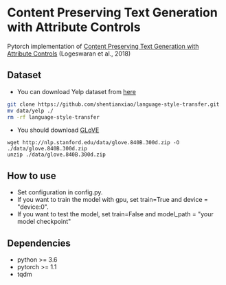 # Content Preserving Text Generation with Attribute Controls
Pytorch implementation of [Content Preserving Text Generation with Attribute Controls](https://arxiv.org/abs/1811.01135) (Logeswaran et al., 2018) 

## Dataset
* You can download Yelp dataset from [here](https://github.com/shentianxiao/language-style-transfer) 
```bash
git clone https://github.com/shentianxiao/language-style-transfer.git
mv data/yelp ./
rm -rf language-style-transfer
```
* You should download [GLoVE](https://nlp.stanford.edu/pubs/glove.pdf)
```
wget http://nlp.stanford.edu/data/glove.840B.300d.zip -O ./data/glove.840B.300d.zip 
unzip ./data/glove.840B.300d.zip
```

## How to use
* Set configuration in config.py. 
* If you want to train the model with gpu, set train=True and device = "device:0".
* If you want to test the model, set train=False and model_path = "your model checkpoint" 

## Dependencies
* python >= 3.6
* pytorch >= 1.1
* tqdm



